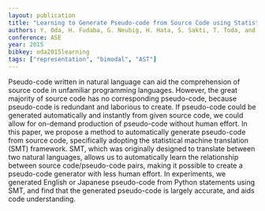 ```yaml
---
layout: publication
title: "Learning to Generate Pseudo-code from Source Code using Statistical Machine Translation"
authors: Y. Oda, H. Fudaba, G. Neubig, H. Hata, S. Sakti, T. Toda, and S. Nakamura
conference: ASE
year: 2015
bibkey: oda2015learning
tags: ["representation", "bimodal", "AST"]
---
```

Pseudo-code written in natural language can aid
the comprehension of source code in unfamiliar programming
languages. However, the great majority of source code has no
corresponding pseudo-code, because pseudo-code is redundant
and laborious to create. If pseudo-code could be generated
automatically and instantly from given source code, we could
allow for on-demand production of pseudo-code without human
effort. In this paper, we propose a method to automatically
generate pseudo-code from source code, specifically adopting the
statistical machine translation (SMT) framework. SMT, which
was originally designed to translate between two natural languages, allows us to automatically learn the relationship between
source code/pseudo-code pairs, making it possible to create a
pseudo-code generator with less human effort. In experiments,
we generated English or Japanese pseudo-code from Python
statements using SMT, and find that the generated pseudo-code
is largely accurate, and aids code understanding.
